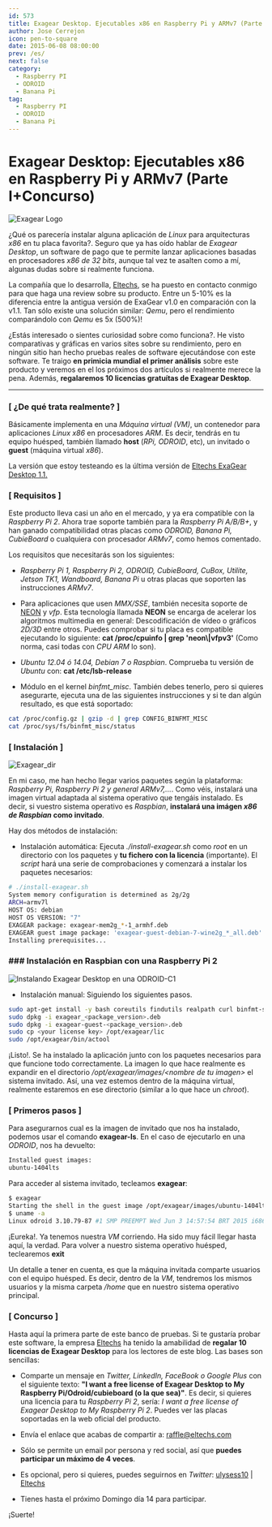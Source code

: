 ```yaml
---
id: 573
title: Exagear Desktop. Ejecutables x86 en Raspberry Pi y ARMv7 (Parte I+Concurso)
author: Jose Cerrejon
icon: pen-to-square
date: 2015-06-08 08:00:00
prev: /es/
next: false
category:
  - Raspberry PI
  - ODROID
  - Banana Pi
tag:
  - Raspberry PI
  - ODROID
  - Banana Pi
---
```


# Exagear Desktop: Ejecutables x86 en Raspberry Pi y ARMv7 (Parte I+Concurso)

![Exagear Logo](/images/2015/06/ExaGear_Desktop_tr.png)

¿Qué os parecería instalar alguna aplicación de *Linux* para arquitecturas *x86* en tu placa favorita?. Seguro que ya has oído hablar de *Exagear Desktop*, un software de pago que te permite lanzar aplicaciones basadas en procesadores *x86 de 32 bits*, aunque tal vez te asalten como a mí, algunas dudas sobre si realmente funciona. 

La compañía que lo desarrolla, [Eltechs](http://eltechs.com/?utm_source=misapuntesde&utm_medium=post_part1&utm_campaign=ED_May2015_release), se ha puesto en contacto conmigo para que haga una review sobre su producto. Entre un 5-10% es la diferencia entre la antigua versión de ExaGear v1.0 en comparación con la v1.1. Tan sólo existe una solución similar: *Qemu*, pero el rendimiento comparándolo con *Qemu* es 5x (500%)!

¿Estás interesado o sientes curiosidad sobre como funciona?. He visto comparativas y gráficas en varios sites sobre su rendimiento, pero en ningún sitio han hecho pruebas reales de software ejecutándose con este software. Te traigo **en primicia mundial el primer análisis** sobre este producto y veremos en el los próximos dos artículos si realmente merece la pena. Además, **regalaremos 10 licencias gratuítas de Exagear Desktop**.

- - -
### [ ¿De qué trata realmente? ]

Básicamente implementa en una *Máquina virtual (VM)*, un contenedor para aplicaciones *Linux x86* en procesadores *ARM*. Es decir, tendrás en tu equipo huésped, también llamado **host** (*RPi, ODROID*, etc), un invitado o **guest** (máquina virtual *x86*).

La versión que estoy testeando es la última versión de [Eltechs ExaGear Desktop 1.1.](http://eltechs.com/product/exagear-desktop/?utm_source=misapuntesde&utm_medium=post_part1&utm_campaign=ED_May2015_release)


### [ Requisitos ]

Este producto lleva casi un año en el mercado, y ya era compatible con la *Raspberry Pi 2*. Ahora trae soporte también para la *Raspberry Pi A/B/B+*, y han ganado compatibilidad otras placas como *ODROID, Banana Pi, CubieBoard* o cualquiera con procesador *ARMv7*, como hemos comentado.

Los requisitos que necesitarás son los siguientes:

* *Raspberry Pi 1, Raspberry Pi 2, ODROID, CubieBoard, CuBox, Utilite, Jetson TK1, Wandboard, Banana Pi* u otras placas que soporten las instrucciones *ARMv7*.

* Para aplicaciones que usen *MMX/SSE*, también necesita soporte de [NEON](http://www.arm.com/products/processors/technologies/neon.php) y *vfp*. Esta tecnología llamada **NEON** se encarga de acelerar los algoritmos multimedia en general: Descodificación de vídeo o gráficos *2D/3D* entre otros. Puedes comprobar si tu placa es compatible ejecutando lo siguiente: **cat /proc/cpuinfo | grep 'neon\\|vfpv3'** (Como norma, casi todas con *CPU ARM* lo son).

* *Ubuntu 12.04 ó 14.04, Debian 7 o Raspbian*. Comprueba tu versión de *Ubuntu* con: **cat /etc/lsb-release**

* Módulo en el kernel *binfmt_misc*. También debes tenerlo, pero si quieres asegurarte, ejecuta una de las siguientes instrucciones y si te dan algún resultado, es que está soportado:

```bash
cat /proc/config.gz | gzip -d | grep CONFIG_BINFMT_MISC
cat /proc/sys/fs/binfmt_misc/status 
```

### [ Instalación ]

![Exagear_dir](/images/2015/06/exagear_dir.png)

En mi caso, me han hecho llegar varios paquetes según la plataforma: *Raspberry Pi, Raspberry Pi 2 y general ARMv7,...*. Como véis, instalará una imagen virtual adaptada al sistema operativo que tengáis instalado. Es decir, si vuestro sistema operativo es *Raspbian*, **instalará una imágen *x86 de Raspbian* como invitado**.

Hay dos métodos de instalación:

* Instalación automática: Ejecuta *./install-exagear.sh* como *root* en un directorio con los paquetes y **tu fichero con la licencia** (importante). El *script* hará una serie de comprobaciones y comenzará a instalar los paquetes necesarios:

```bash
# ./install-exagear.sh 
System memory configuration is determined as 2g/2g
ARCH=armv7l
HOST OS: debian
HOST OS VERSION: "7"
EXAGEAR package: exagear-mem2g_*-1_armhf.deb
EXAGEAR guest image package: 'exagear-guest-debian-7-wine2g_*_all.deb'
Installing prerequisites...
```
### ### Instalación en Raspbian con una Raspberry Pi 2

![Instalando Exagear Desktop en una ODROID-C1](/images/2015/06/installing_exagear.jpg "Instalando Exagear Desktop en una ODROID-C1")

* Instalación manual: Siguiendo los siguientes pasos.

```bash
sudo apt-get install -y bash coreutils findutils realpath curl binfmt-support cron  
sudo dpkg -i exagear_<package_version>.deb
sudo dpkg -i exagear-guest-<package_version>.deb
sudo cp <your license key> /opt/exagear/lic
sudo /opt/exagear/bin/actool
```

¡Listo!. Se ha instalado la aplicación junto con los paquetes necesarios para que funcione todo correctamente. La imagen lo que hace realmente es expandir en el directorio */opt/exagear/images/\<nombre de tu imagen\>* el sistema invitado. Así, una vez estemos dentro de la máquina virtual, realmente estaremos en ese directorio (similar a lo que hace un *chroot*).

### [ Primeros pasos ]

Para asegurarnos cual es la imagen de invitado que nos ha instalado, podemos usar el comando **exagear-ls**. En el caso de ejecutarlo en una *ODROID*, nos ha devuelto:

```bash
Installed guest images:
ubuntu-1404lts
```

Para acceder al sistema invitado, tecleamos **exagear**:

```bash
$ exagear
Starting the shell in the guest image /opt/exagear/images/ubuntu-1404lts
$ uname -a
Linux odroid 3.10.79-87 #1 SMP PREEMPT Wed Jun 3 14:57:54 BRT 2015 i686 i686 i686 GNU/Linux
```

¡Eureka!. Ya tenemos nuestra *VM* corriendo. Ha sido muy fácil llegar hasta aquí, la verdad. Para volver a nuestro sistema operativo huésped, teclearemos **exit**

Un detalle a tener en cuenta, es que la máquina invitada comparte usuarios con el equipo huésped. Es decir, dentro de la *VM*, tendremos los mismos usuarios y la misma carpeta */home* que en nuestro sistema operativo principal.

### [ Concurso ]

Hasta aquí la primera parte de este banco de pruebas. Si te gustaría probar este software, la empresa [Eltechs](http://eltechs.com/?utm_source=misapuntesde&utm_medium=post_part1&utm_campaign=ED_May2015_release) ha tenido la amabilidad de **regalar 10 licencias de Exagear Desktop** para los lectores de este blog. Las bases son sencillas:

* Comparte un mensaje en *Twitter, LinkedIn, FaceBook o Google Plus* con el siguiente texto: **"I want a free license of Exagear Desktop to My Raspberry Pi/Odroid/cubieboard (o la que sea)"**. Es decir, si quieres una licencia para tu *Raspberry Pi 2*, sería: *I want a free license of Exagear Desktop to My Raspberry Pi 2*. Puedes ver las placas soportadas en la web oficial del producto.

* Envía el enlace que acabas de compartir a: [raffle@eltechs.com](mailto:raffle@eltechs.com)

* Sólo se permite un email por persona y red social, así que **puedes participar un máximo de 4 veces**.

* Es opcional, pero si quieres, puedes seguirnos en *Twitter*: [ulysess10](https://twitter.com/ulysess10) | [Eltechs](https://twitter.com/eltechs)

* Tienes hasta el próximo Domingo día 14 para participar.

¡Suerte!